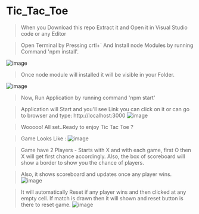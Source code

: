 # Tic_Tac_Toe
 
> When you Download this repo Extract it and Open it in Visual Studio code or any Editor 

> Open Terminal by Pressing crtl+` And Install node Modules by running Command 'npm install'.

![image](https://user-images.githubusercontent.com/67380456/231887506-eb1986c2-7796-4fc3-8254-a42b2188fc67.png)


> Once node module will installed it will be visible in your Folder. 

 ![image](https://user-images.githubusercontent.com/67380456/231886445-04984faf-c6d2-43c9-9e08-a72076e09765.png)
 
> Now, Run Application by running command 'npm start'

> Application will Start and you'll see Link you can click on it or can go to browser and type: http://localhost:3000 
 ![image](https://user-images.githubusercontent.com/67380456/231886600-3c05e001-684e-44ae-83d3-33c56cc4b3b7.png)
 
> Wooooo! All set..Ready to enjoy Tic Tac Toe ? 

> Game Looks Like : 
![image](https://user-images.githubusercontent.com/67380456/231884953-00a6d717-2f6e-4536-b74a-9a128a8b7e89.png)

> Game have 2 Players - Starts with X and with each game, first O then X will get first chance accordingly. Also, the box of scoreboard will show a border to show you the chance of players.

> Also, it shows scoreboard and updates once any player wins.
![image](https://user-images.githubusercontent.com/67380456/231885932-a5d04e23-a4e6-43f9-8187-ae170776d1c0.png)

> It will automatically Reset if any player wins and then clicked at any empty cell.
> If match is drawn then it will shown and reset button is there to reset game.
![image](https://user-images.githubusercontent.com/67380456/231885610-fc0aa648-ad77-4df5-8948-0d33f254c2ff.png)

